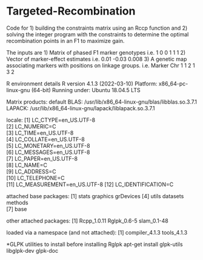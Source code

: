 # Targeted-Recombination

Code for 1) building the constraints matrix using an Rccp function and 2) solving the integer program with the constraints to determine the optimal recombination points in an F1 to maximize gain.
 
The inputs are 	1) Matrix of phased F1 marker genotypes
			i.e. 1	0
			     0	1
			     1  1
 		2) Vector of marker-effect estimates
			i.e. 0.01
			    -0.03
			     0.008
		3) A genetic map associating markers with positions on linkage groups.
			i.e.
			    Marker	Chr
			     1		1
			     2		1
			     3		2
			
R environment details
R version 4.1.3 (2022-03-10)
Platform: x86_64-pc-linux-gnu (64-bit)
Running under: Ubuntu 18.04.5 LTS

Matrix products: default
BLAS:   /usr/lib/x86_64-linux-gnu/blas/libblas.so.3.7.1
LAPACK: /usr/lib/x86_64-linux-gnu/lapack/liblapack.so.3.7.1

locale:
 [1] LC_CTYPE=en_US.UTF-8      
 [2] LC_NUMERIC=C              
 [3] LC_TIME=en_US.UTF-8       
 [4] LC_COLLATE=en_US.UTF-8    
 [5] LC_MONETARY=en_US.UTF-8   
 [6] LC_MESSAGES=en_US.UTF-8   
 [7] LC_PAPER=en_US.UTF-8      
 [8] LC_NAME=C                 
 [9] LC_ADDRESS=C              
[10] LC_TELEPHONE=C            
[11] LC_MEASUREMENT=en_US.UTF-8
[12] LC_IDENTIFICATION=C       

attached base packages:
[1] stats     graphics  grDevices
[4] utils     datasets  methods  
[7] base     

other attached packages:
[1] Rcpp_1.0.11 Rglpk_0.6-5 slam_0.1-48

loaded via a namespace (and not attached):
[1] compiler_4.1.3 tools_4.1.3 

*GLPK utilities to install before installing Rglpk
apt-get install glpk-utils libglpk-dev glpk-doc
